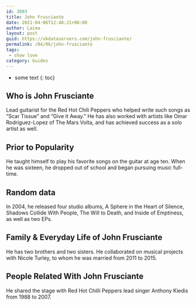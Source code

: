 ```yaml
---
id: 3893
title: John Frusciante
date: 2021-04-06T12:48:21+00:00
author: Laima
layout: post
guid: https://ukdataservers.com/john-frusciante/
permalink: /04/06/john-frusciante
tags:
 - show love
category: Guides
---
```


* some text
{: toc}


## Who is John Frusciante
                  
                  
                  
Lead guitarist for the Red Hot Chili Peppers who helped write such songs as &#8220;Scar Tissue&#8221; and &#8220;Give it Away.&#8221; He has also worked with artists like Omar Rodriguez-Lopez of The Mars Volta, and has achieved success as a solo artist as well.
                  
              
            
              
            
                
                
                
## Prior to Popularity
                  
                  
                  
He taught himself to play his favorite songs on the guitar at age ten. When he was sixteen, he dropped out of school and began pursuing music full-time.
                  
              
            
              
            
                
                
                
## Random data
                  
                  
                  
In 2004, he released four studio albums, A Sphere in the Heart of Silence, Shadows Collide With People, The Will to Death, and Inside of Emptiness, as well as two EPs.
                  
              
            
              
            
                
                
                
## Family & Everyday Life of John Frusciante
                  
                  
                  
He has two brothers and two sisters. He collaborated on musical projects with Nicole Turley, to whom he was married from 2011 to 2015.
                  
              
            
              
            
                
                
                
## People Related With John Frusciante
                  
                  
                  
He shared the stage with Red Hot Chilli Peppers lead singer Anthony Kiedis from 1988 to 2007.
                  
              
            
              
            
                
              
            
              
              
            
            
              
            
          
          
          